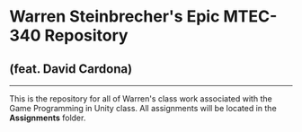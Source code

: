 # Warren Steinbrecher's Epic MTEC-340 Repository 
## (feat. David Cardona)
---

This is the repository for all of Warren's class work associated with the Game Programming in Unity class. All assignments will be located in the **Assignments** folder.

